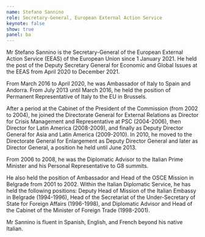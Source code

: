 ```yaml
---
name: Stefano Sannino
role: Secretary-General, European External Action Service
keynote: false
show: true
panel: ba
---
```


Mr Stefano Sannino is the Secretary-General of the European External Action Service (EEAS) of the European Union since 1 January 2021. He held the post of the Deputy Secretary General for Economic and Global Issues at the EEAS from April 2020 to December 2021.

From March 2016 to April 2020, he was Ambassador of Italy to Spain and Andorra. From July 2013 until March 2016, he held the position of Permanent Representative of Italy to the EU in Brussels.

After a period at the Cabinet of the President of the Commission (from 2002 to 2004), he joined the Directorate General for External Relations as Director for Crisis Management and Representative at PSC (2004-2006), then Director for Latin America (2008-2009), and finally as Deputy Director General for Asia and Latin America (2009-2010). In 2010, he moved to the Directorate General for Enlargement as Deputy Director General and later as Director General, a position he held until June 2013.

From 2006 to 2008, he was the Diplomatic Advisor to the Italian Prime Minister and his Personal Representative to G8 summits.

He also held the position of Ambassador and Head of the OSCE Mission in Belgrade from 2001 to 2002. Within the Italian Diplomatic Service, he has held the following positions: Deputy Head of Mission of the Italian Embassy in Belgrade (1994-1996), Head of the Secretariat of the Under-Secretary of State for Foreign Affairs (1996-1998), and Diplomatic Advisor and Head of the Cabinet of the Minister of Foreign Trade (1998-2001).

Mr Sannino is fluent in Spanish, English, and French beyond his native Italian.
